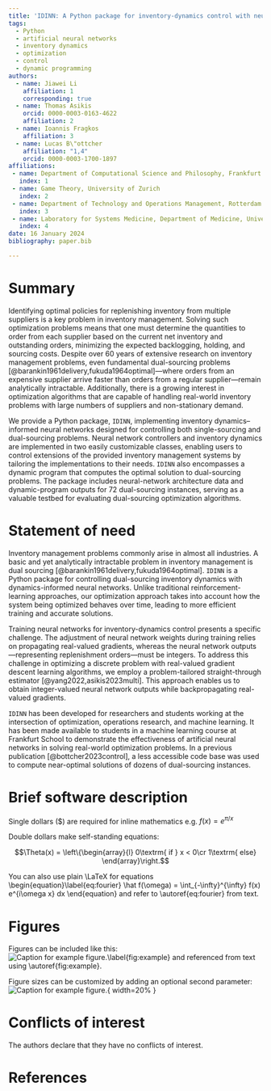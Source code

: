 ```yaml
---
title: 'IDINN: A Python package for inventory-dynamics control with neural networks'
tags:
  - Python
  - artificial neural networks
  - inventory dynamics
  - optimization
  - control
  - dynamic programming
authors:
  - name: Jiawei Li
    affiliation: 1
    corresponding: true
  - name: Thomas Asikis
    orcid: 0000-0003-0163-4622
    affiliation: 2
  - name: Ioannis Fragkos
    affiliation: 3
  - name: Lucas B\"ottcher
    affiliation: "1,4"
    orcid: 0000-0003-1700-1897
affiliations:
 - name: Department of Computational Science and Philosophy, Frankfurt School of Finance and Management
   index: 1
 - name: Game Theory, University of Zurich
   index: 2
 - name: Department of Technology and Operations Management, Rotterdam School of Management, Erasmus University Rotterdam
   index: 3
 - name: Laboratory for Systems Medicine, Department of Medicine, University of Florida
   index: 4
date: 16 January 2024
bibliography: paper.bib

---
```


# Summary

Identifying optimal policies for replenishing inventory from multiple suppliers is a key 
problem in inventory management. Solving such optimization problems means that one must 
determine the quantities to order from each supplier based on the current net inventory 
and outstanding orders, minimizing the expected backlogging, holding, and sourcing costs. 
Despite over 60 years of extensive research on inventory management problems, even fundamental 
dual-sourcing problems [@barankin1961delivery,fukuda1964optimal]—where orders from an 
expensive supplier arrive faster than orders from a regular supplier—remain analytically 
intractable. Additionally, there is a growing interest in optimization algorithms that 
are capable of handling real-world inventory problems with large numbers of 
suppliers and non-stationary demand.

We provide a Python package, `IDINN`, implementing inventory dynamics–informed neural 
networks designed for controlling both single-sourcing and dual-sourcing problems. 
Neural network controllers and inventory dynamics are implemented in two easily customizable 
classes, enabling users to control extensions of the provided inventory management 
systems by tailoring the implementations to their needs. `IDINN` also encompasses 
a dynamic program that computes the optimal solution to dual-sourcing problems. 
The package includes neural-network architecture data and dynamic-program outputs 
for 72 dual-sourcing instances, serving as a valuable testbed for evaluating 
dual-sourcing optimization algorithms.

# Statement of need

Inventory management problems commonly arise in almost all industries. A basic and 
yet analytically intractable problem in inventory management is dual sourcing 
[@barankin1961delivery,fukuda1964optimal]. `IDINN` is a Python package for controlling 
dual-sourcing inventory dynamics with dynamics-informed neural networks. 
Unlike traditional reinforcement-learning approaches, our optimization approach takes 
into account how the system being optimized behaves over time, leading to more efficient training 
and accurate solutions. 

Training neural networks for inventory-dynamics control presents 
a specific challenge. The adjustment of neural network weights during training relies 
on propagating real-valued gradients, whereas the neural network outputs—representing 
replenishment orders—must be integers. To address this challenge in optimizing a 
discrete problem with real-valued gradient descent learning algorithms, we employ 
a problem-tailored straight-through estimator [@yang2022,asikis2023multi]. 
This approach enables us to obtain integer-valued neural network outputs while 
backpropagating real-valued gradients.

`IDINN` has been developed for researchers and students working at the intersection 
of optimization, operations research, and machine learning. It has been made available 
to students in a machine learning course at Frankfurt School to demonstrate 
the effectiveness of artificial neural networks in solving real-world optimization problems.
In a previous publication [@bottcher2023control], a less accessible code base was used to
compute near-optimal solutions of dozens of dual-sourcing instances. 

# Brief software description

Single dollars ($) are required for inline mathematics e.g. $f(x) = e^{\pi/x}$

Double dollars make self-standing equations:

$$\Theta(x) = \left\{\begin{array}{l}
0\textrm{ if } x < 0\cr
1\textrm{ else}
\end{array}\right.$$

You can also use plain \LaTeX for equations
\begin{equation}\label{eq:fourier}
\hat f(\omega) = \int_{-\infty}^{\infty} f(x) e^{i\omega x} dx
\end{equation}
and refer to \autoref{eq:fourier} from text.

# Figures

Figures can be included like this:
![Caption for example figure.\label{fig:example}](figure.png)
and referenced from text using \autoref{fig:example}.

Figure sizes can be customized by adding an optional second parameter:
![Caption for example figure.](figure.png){ width=20% }

# Conflicts of interest

The authors declare that they have no conflicts of interest.

# References